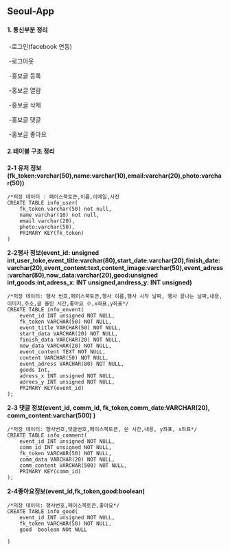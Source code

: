 ## Seoul-App

#### 1. 통신부분 정리

​	-로그인(facebook 연동)

​	-로그아웃

​	-홍보글 등록

​	-홍보글 열람

​	-홍보글 삭제

​	-홍보글 댓글

​	-홍보글 좋아요

#### 2.테이블 구조 정리

**2-1 유저 정보 (fk_token:varchar(50),name:varchar(10),email:varchar(20),photo:varchar(50))**

```
/*저장 데이터 : 페이스북토큰,이름,이메일,사진
CREATE TABLE info_user(
	fk_token varchar(50) not null,
	name varchar(10) not null,
    email varchar(20),
    photo:varchar(50),
	PRIMARY KEY(fk_token)
)
```

**2-2행사 정보(event_id: unsigned int,user_toke,event_title:varchar(80),start_date:varchar(20),finish_date:varchar(20),event_content:text,content_image:varchar(50),event_adress:varchar(80),now_data:varchar(20),good:unsigned int,goods:int,adress_x: INT unsigned,andress_y: INT unsigned)**

```
/*저장 데이터: 행사 번호,페이스북토큰,행사 이름,행사 시작 날짜, 행사 끝나는 날짜,내용,이미지,주소,글 올린 시간,좋아요 수,x좌표,y좌표*/
CREATE TABLE info_envent(
	event_id INT unsigned NOT NULL,
	fk_token VARCHAR(50) NOT NULL,
	event_title VARCHAR(50) NOT NULL,
	start_data VARCHAR(20) NOT NULL,
	finish_data VARCHAR(20) NOT NULL,
	now_data VARCHAR(20) NOT NULL,
	event_content TEXT NOT NULL,
	content VARCHAR(50) NOT NULL,
	event_adress VARCHAR(80) NOT NULL,
	goods Int,
	adress_x INT unsigned NOT NULL,
	adrees_y INT unsigned NOT NULL,
	PRIMARY KEY(event_id)	
);
```

**2-3 댓글 정보(event_id, comm_id, fk_token,comm_date:VARCHAR(20), comm_content:varchar(500) )**

```
/*저장 데이터: 행사번호,댓글번호,페이스북토큰, 쓴 시간,내용, y좌표, x좌표*/
CREATE TABLE info_comment(
	event_id INT unsigned NOT NULL,
	comm_id INT unsigned NOT NULL,
	fk_token VARCHAR(50) NOT NULL,
	comm_data VARCHAR(20) NOT NULL,
	comm_content VARCHAR(500) NOT NULL,
	PRIMARY KEY(comm_id)
); 
```

**2-4좋아요정보(event_id,fk_token,good:boolean)**


```sasas
/*저장 데이터: 행사번호,페이스북토큰,좋아요*/
CREATE TABLE info_good(
	event_id INT unsigned NOT NULL,
	fk_token VARCHAR(50) NOT NULL,
	good  boolean NOt NULL

)
```



 







 
